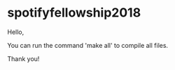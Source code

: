 # spotifyfellowship2018

Hello,

You can run the command 'make all' to compile all files.

Thank you!
